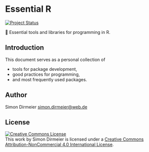 # Essential R

[![Project Status](http://www.repostatus.org/badges/latest/wip.svg)](http://www.repostatus.org/#wip)

:rocket: Essential tools and libraries for programming in R.

## Introduction

This document serves as a personal collection of

* tools for package development,
* good practices for programming,
* and most frequently used packages.

## Author

Simon Dirmeier <a href="mailto:simon.dirmeier@web.de">simon.dirmeier@web.de</a>

## License

<a rel="license" href="http://creativecommons.org/licenses/by-nc/4.0/"><img alt="Creative Commons License" style="border-width:0" src="https://i.creativecommons.org/l/by-nc/4.0/88x31.png" /></a><br />This work by Simon Dirmeier is licensed under a <a rel="license" href="http://creativecommons.org/licenses/by-nc/4.0/">Creative Commons Attribution-NonCommercial 4.0 International License</a>.
